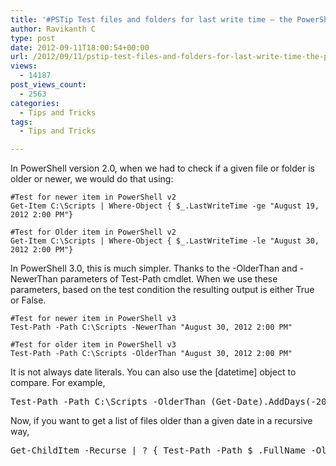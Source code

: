 ```yaml
---
title: '#PSTip Test files and folders for last write time – the PowerShell 3.0 way!'
author: Ravikanth C
type: post
date: 2012-09-11T18:00:54+00:00
url: /2012/09/11/pstip-test-files-and-folders-for-last-write-time-the-powershell-3-0-way/
views:
  - 14187
post_views_count:
  - 2563
categories:
  - Tips and Tricks
tags:
  - Tips and Tricks

---
```

In PowerShell version 2.0, when we had to check if a given file or folder is older or newer, we would do that using:

```
#Test for newer item in PowerShell v2
Get-Item C:\Scripts | Where-Object { $_.LastWriteTime -ge "August 19, 2012 2:00 PM"}

#Test for Older item in PowerShell v2
Get-Item C:\Scripts | Where-Object { $_.LastWriteTime -le "August 30, 2012 2:00 PM"}
```

In PowerShell 3.0, this is much simpler. Thanks to the -OlderThan and -NewerThan parameters of Test-Path cmdlet. When we use these parameters, based on the test condition the resulting output is either True or False.

```
#Test for newer item in PowerShell v3
Test-Path -Path C:\Scripts -NewerThan "August 30, 2012 2:00 PM"

#Test for older item in PowerShell v3
Test-Path -Path C:\Scripts -OlderThan "August 30, 2012 2:00 PM"
```

It is not always date literals. You can also use the [datetime] object to compare. For example,

<pre class="brush: powershell; title: ; notranslate" title="">Test-Path -Path C:\Scripts -OlderThan (Get-Date).AddDays(-20)
</pre>

Now, if you want to get a list of files older than a given date in a recursive way,

<pre class="brush: powershell; title: ; notranslate" title="">Get-ChildItem -Recurse | ? { Test-Path -Path $_.FullName -OlderThan "August 10, 2011 2:00 PM" }
</pre>